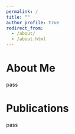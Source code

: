 ```yaml
---
permalink: /
title: ""
author_profile: true
redirect_from: 
  - /about/
  - /about.html
---
```


# About Me

pass

# Publications

pass
